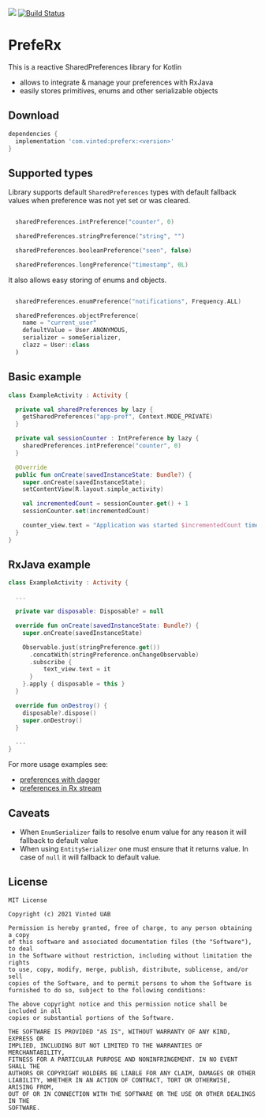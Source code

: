 [![](https://jitpack.io/v/com.vinted/preferx.svg)](https://jitpack.io/#com.vinted/preferx)
[![Build Status](https://travis-ci.com/vinted/preferx.svg?branch=master)](https://travis-ci.com/vinted/preferx)

# PrefeRx

This is a reactive SharedPreferences library for Kotlin

 - allows to integrate & manage your preferences with RxJava
 - easily stores primitives, enums and other serializable objects

Download
--------

```groovy
dependencies {
  implementation 'com.vinted:preferx:<version>'
}
```

Supported types
--------
Library supports default `SharedPreferences` types with default fallback values when preference was not yet set or was cleared.


```kotlin

  sharedPreferences.intPreference("counter", 0)

  sharedPreferences.stringPreference("string", "")

  sharedPreferences.booleanPreference("seen", false)

  sharedPreferences.longPreference("timestamp", 0L)

```

It also allows easy storing of enums and objects.

```kotlin

  sharedPreferences.enumPreference("notifications", Frequency.ALL)

  sharedPreferences.objectPreference(
    name = "current_user"
    defaultValue = User.ANONYMOUS,
    serializer = someSerializer,
    clazz = User::class
  )
```

Basic example
--------

```kotlin
class ExampleActivity : Activity {

  private val sharedPreferences by lazy {
    getSharedPreferences("app-pref", Context.MODE_PRIVATE)
  }

  private val sessionCounter : IntPreference by lazy {
    sharedPreferences.intPreference("counter", 0)
  }

  @Override
  public fun onCreate(savedInstanceState: Bundle?) {
    super.onCreate(savedInstanceState);
    setContentView(R.layout.simple_activity)

    val incrementedCount = sessionCounter.get() + 1
    sessionCounter.set(incrementedCount)

    counter_view.text = "Application was started $incrementedCount times"
  }
}
```

RxJava example
--------

```kotlin
class ExampleActivity : Activity {

  ...

  private var disposable: Disposable? = null

  override fun onCreate(savedInstanceState: Bundle?) {
    super.onCreate(savedInstanceState)

    Observable.just(stringPreference.get())
      .concatWith(stringPreference.onChangeObservable)
      .subscribe {
          text_view.text = it
      }
    }.apply { disposable = this }
  }

  override fun onDestroy() {
    disposable?.dispose()
    super.onDestroy()
  }

  ...
}
```

For more usage examples see:
 - [preferences with dagger](app/src/main/kotlin/com/vinted/preferx/examples/DaggerActivityExample.kt)
 - [preferences in Rx stream](app/src/main/kotlin/com/vinted/preferx/examples/RxActivityExample.kt)


Caveats
--------

 - When `EnumSerializer` fails to resolve enum value for any reason it will fallback to default value
 - When using `EntitySerializer` one must ensure that it returns value. In case of `null` it will fallback to default value.


License
--------

```
MIT License

Copyright (c) 2021 Vinted UAB

Permission is hereby granted, free of charge, to any person obtaining a copy
of this software and associated documentation files (the "Software"), to deal
in the Software without restriction, including without limitation the rights
to use, copy, modify, merge, publish, distribute, sublicense, and/or sell
copies of the Software, and to permit persons to whom the Software is
furnished to do so, subject to the following conditions:

The above copyright notice and this permission notice shall be included in all
copies or substantial portions of the Software.

THE SOFTWARE IS PROVIDED "AS IS", WITHOUT WARRANTY OF ANY KIND, EXPRESS OR
IMPLIED, INCLUDING BUT NOT LIMITED TO THE WARRANTIES OF MERCHANTABILITY,
FITNESS FOR A PARTICULAR PURPOSE AND NONINFRINGEMENT. IN NO EVENT SHALL THE
AUTHORS OR COPYRIGHT HOLDERS BE LIABLE FOR ANY CLAIM, DAMAGES OR OTHER
LIABILITY, WHETHER IN AN ACTION OF CONTRACT, TORT OR OTHERWISE, ARISING FROM,
OUT OF OR IN CONNECTION WITH THE SOFTWARE OR THE USE OR OTHER DEALINGS IN THE
SOFTWARE.
```
